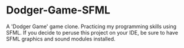 # Dodger-Game-SFML
A 'Dodger Game' game clone. Practicing my programming skills using SFML.
If you decide to peruse this project on your IDE, be sure to have SFML graphics and sound modules
installed.

